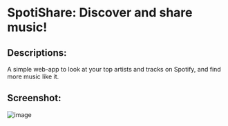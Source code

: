 # SpotiShare: Discover and share music!

## Descriptions:
  A simple web-app to look at your top artists and tracks on Spotify, and find more music like it.

## Screenshot: 
  ![image](https://github.com/Exploser/SpotiShare/assets/126280113/c4e9d8c2-a1e8-406d-a738-ca28ebb86459)
